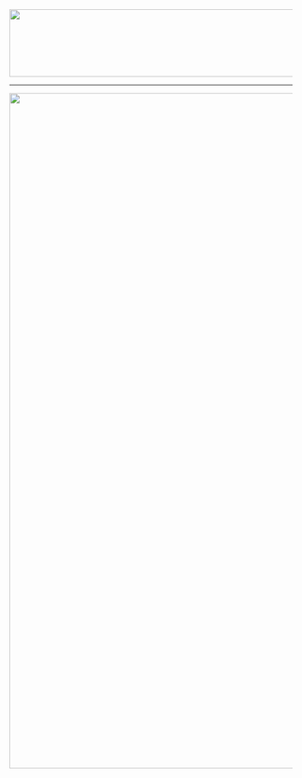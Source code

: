 <!-- 잔디 빌딩
![](./profile-3d-contrib/profile-night-green.svg)
-->

<!-- 펫 농장(핑크 슬라임)
<a href="https://github.com/pnow7">
  <img src="https://render.gitanimals.org/lines/pnow7" width="1000" height="120" />
</a>
 -->


<a href="https://www.gitanimals.org/en_US?utm_medium=image&utm_source=pnow7&utm_content=line">
  <img
    src="https://render.gitanimals.org/lines/pnow7"
    width="1000"
    height="120"
  />
</a>
  
  
---

<!-- 농장1
<p align="center">
  <a href="https://github.com/pnow7">
    <img src="https://render.gitanimals.org/farms/pnow7" width="1200" />
  </a>
</p>
-->

<a href="https://www.gitanimals.org/en_US?utm_medium=image&utm_source=pnow7&utm_content=farm">
  <img
    src="https://render.gitanimals.org/farms/pnow7"
    width="1200"
  />
</a>

<!--
## Tech Stack

<div align="center">
  <img src="https://techstack-generator.vercel.app/java-icon.svg" alt="icon" width="65" height="65" />
  <img src="https://techstack-generator.vercel.app/python-icon.svg" alt="icon" width="65" height="65" />
</div>

<p align="center">
  <img src="https://cdn.jsdelivr.net/gh/devicons/devicon/icons/java/java-original.svg" width="40" height="40"/>
  <img src="https://cdn.jsdelivr.net/gh/devicons/devicon/icons/spring/spring-original.svg" width="40" height="40"/>
  <img src="https://cdn.jsdelivr.net/gh/devicons/devicon/icons/react/react-original.svg" width="40" height="40"/>
  <img src="https://cdn.jsdelivr.net/gh/devicons/devicon/icons/oracle/oracle-original.svg" width="40" height="40"/>
  <img src="https://cdn.jsdelivr.net/gh/devicons/devicon/icons/python/python-original.svg" width="40" height="40"/>
</p>
-->

<!-- Most uses Laguage & Boj Tier
<div align="center">
  <img height="170em" src="https://github-readme-stats.vercel.app/api/top-langs/?username=pnow7&layout=compact&bg_color=30,91eae4,86A8E7&title_color=fff&text_color=fff">
  <a href="https://solved.ac/guswo4324/"><img style="height:170px;" src="http://mazassumnida.wtf/api/v2/generate_badge?boj=guswo4324" /></a>
</div>
 -->


<!-- 웨이브 모양 헤더, 푸터
![header](https://capsule-render.vercel.app/api?type=waving&color=gradient&height=200&section=header&text=🌱&fontSize=40) 
![footer](https://capsule-render.vercel.app/api?section=footer&type=waving&color=gradient)
-->
